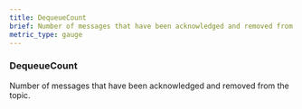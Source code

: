 ```yaml
---
title: DequeueCount
brief: Number of messages that have been acknowledged and removed from the topic.
metric_type: gauge
---
```

### DequeueCount

Number of messages that have been acknowledged and removed from the topic.